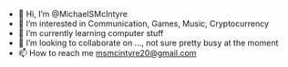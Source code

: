 - 👋 Hi, I’m @MichaelSMcIntyre
- 👀 I’m interested in Communication, Games, Music, Cryptocurrency
- 🌱 I’m currently learning computer stuff
- 💞️ I’m looking to collaborate on ..., not sure pretty busy at the moment 
- 📫 How to reach me msmcintyre20@gmail.com

<!---
MichaelSMcIntyre/MichaelSMcIntyre is a ✨ special ✨ repository because its `README.md` (this file) appears on your GitHub profile.
You can click the Preview link to take a look at your changes.
--->
